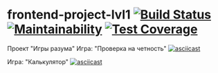 # frontend-project-lvl1 [![Build Status](https://travis-ci.org/A1RET/frontend-project-lvl1.svg?branch=master)](https://travis-ci.org/A1RET/frontend-project-lvl1) [![Maintainability](https://api.codeclimate.com/v1/badges/cc29620215cdb9a5e1be/maintainability)](https://codeclimate.com/github/A1RET/frontend-project-lvl1/maintainability) [![Test Coverage](https://api.codeclimate.com/v1/badges/cc29620215cdb9a5e1be/test_coverage)](https://codeclimate.com/github/A1RET/frontend-project-lvl1/test_coverage)
Проект "Игры разума"
Игра: "Проверка на четность"
[![asciicast](https://asciinema.org/a/UX8Ohw8ELlmwi0dlhmBAnp3EP.svg)](https://asciinema.org/a/UX8Ohw8ELlmwi0dlhmBAnp3EP)

Игра: "Калькулятор"
[![asciicast](https://asciinema.org/a/saMeFpKJoeuey8RMunuYAPI32.svg)](https://asciinema.org/a/saMeFpKJoeuey8RMunuYAPI32)
